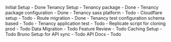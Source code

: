 Initial Setup - Done
Tenancy Setup
	- Tenancy package - Done
	- Tenancy package configuration - Done
	- Tenancy sass platform - Todo
		- Cloudflare setup - Todo
	- Route migration - Done
	- Tenancy test configuration schema based - Todo
	- Tenancy application test - Todo
	- Replicate script for cloning prod - Todo
Data Migration - Todo
Feature Review - Todo
Caching Setup - Todo
Bruno Setup for API sync - Todo
API Docs - Todo